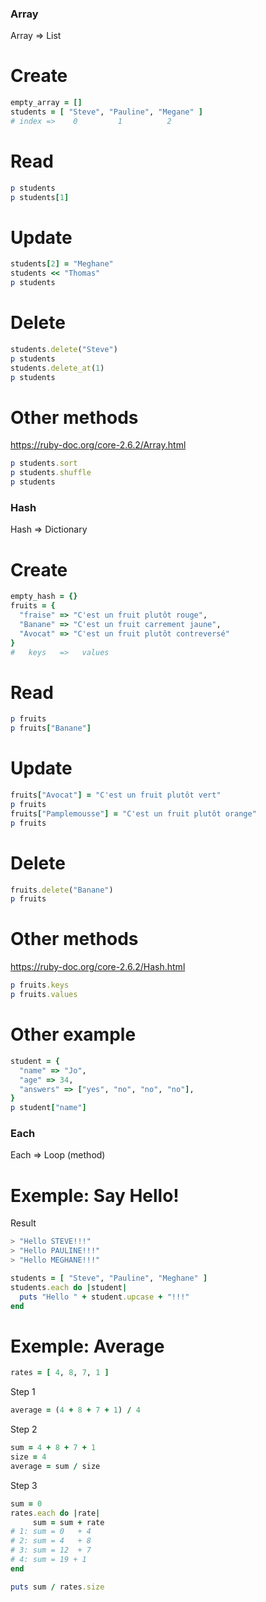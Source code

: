 ### Array
Array => List

# Create
```ruby
empty_array = []
students = [ "Steve", "Pauline", "Megane" ]
# index =>    0         1          2
```

# Read
```ruby
p students
p students[1]
```

# Update
```ruby
students[2] = "Meghane"
students << "Thomas"
p students
```

# Delete
```ruby
students.delete("Steve")
p students
students.delete_at(1)
p students
```

# Other methods
https://ruby-doc.org/core-2.6.2/Array.html

```ruby
p students.sort
p students.shuffle
p students
```

### Hash
Hash => Dictionary


# Create
```ruby
empty_hash = {}
fruits = {
  "fraise" => "C'est un fruit plutôt rouge",
  "Banane" => "C'est un fruit carrement jaune",
  "Avocat" => "C'est un fruit plutôt contreversé"
}
#   keys   =>   values
```

# Read
```ruby
p fruits
p fruits["Banane"]
```

# Update
```ruby
fruits["Avocat"] = "C'est un fruit plutôt vert"
p fruits
fruits["Pamplemousse"] = "C'est un fruit plutôt orange"
p fruits
```

# Delete
```ruby
fruits.delete("Banane")
p fruits
```

# Other methods
https://ruby-doc.org/core-2.6.2/Hash.html
```ruby
p fruits.keys
p fruits.values
```

# Other example
```ruby
student = {
  "name" => "Jo",
  "age" => 34,
  "answers" => ["yes", "no", "no", "no"],
}
p student["name"]
```

### Each
Each => Loop (method)

# Exemple: Say Hello!

Result
```bash
> "Hello STEVE!!!"
> "Hello PAULINE!!!"
> "Hello MEGHANE!!!"
```

```ruby
students = [ "Steve", "Pauline", "Meghane" ]
students.each do |student|
  puts "Hello " + student.upcase + "!!!"
end
```

# Exemple: Average

```ruby
rates = [ 4, 8, 7, 1 ]
```

Step 1
```ruby
average = (4 + 8 + 7 + 1) / 4
```
Step 2
```ruby
sum = 4 + 8 + 7 + 1
size = 4
average = sum / size
```

Step 3
```ruby
sum = 0
rates.each do |rate|
     sum = sum + rate
# 1: sum = 0   + 4
# 2: sum = 4   + 8
# 3: sum = 12  + 7
# 4: sum = 19 + 1
end

puts sum / rates.size
```







